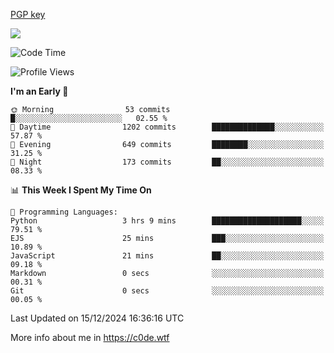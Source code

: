 [PGP key](https://c0de.wtf/urwq.asc)

<a href="https://wakatime.com"><img src="https://wakatime.com/share/@c0dezin/b7f18a7c-ab3a-40b8-8bc7-b1b7bf71f1d6.svg" /></a>

<!--START_SECTION:waka-->
![Code Time](http://img.shields.io/badge/Code%20Time-157%20hrs%2037%20mins-blue)

![Profile Views](http://img.shields.io/badge/Profile%20Views-0-blue)

**I'm an Early 🐤** 

```text
🌞 Morning                53 commits          █░░░░░░░░░░░░░░░░░░░░░░░░   02.55 % 
🌆 Daytime                1202 commits        ██████████████░░░░░░░░░░░   57.87 % 
🌃 Evening                649 commits         ████████░░░░░░░░░░░░░░░░░   31.25 % 
🌙 Night                  173 commits         ██░░░░░░░░░░░░░░░░░░░░░░░   08.33 % 
```


📊 **This Week I Spent My Time On** 

```text
💬 Programming Languages: 
Python                   3 hrs 9 mins        ████████████████████░░░░░   79.51 % 
EJS                      25 mins             ███░░░░░░░░░░░░░░░░░░░░░░   10.89 % 
JavaScript               21 mins             ██░░░░░░░░░░░░░░░░░░░░░░░   09.18 % 
Markdown                 0 secs              ░░░░░░░░░░░░░░░░░░░░░░░░░   00.31 % 
Git                      0 secs              ░░░░░░░░░░░░░░░░░░░░░░░░░   00.05 % 
```


 Last Updated on 15/12/2024 16:36:16 UTC
<!--END_SECTION:waka-->

More info about me in https://c0de.wtf
